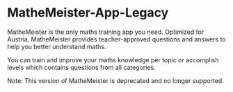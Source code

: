 # MatheMeister-App-Legacy

MatheMeister is the only maths training app you need. Optimized for Austria, MatheMeister provides teacher-approved questions and answers to help you better understand maths.

You can train and improve your maths knowledge per topic or accomplish levels which contains questions from all categories.

Note: This version of MatheMeister is deprecated and no longer supported.
